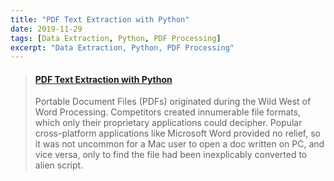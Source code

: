 ```yaml
---
title: "PDF Text Extraction with Python"
date: 2019-11-29
tags: [Data Extraction, Python, PDF Processing]
excerpt: "Data Extraction, Python, PDF Processing"
---
```


<blockquote class="embedly-card"><h4><a href="https://medium.com/@rwmyers46/pdf-text-extraction-with-python-194735089108">PDF Text Extraction with Python</a></h4><p>Portable Document Files (PDFs) originated during the Wild West of Word Processing. Competitors created innumerable file formats, which only their proprietary applications could decipher. Popular cross-platform applications like Microsoft Word provided no relief, so it was not uncommon for a Mac user to open a doc written on PC, and vice versa, only to find the file had been inexplicably converted to alien script.</p></blockquote>
<script async src="//cdn.embedly.com/widgets/platform.js" charset="UTF-8"></script>
